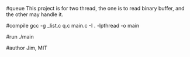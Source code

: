 #queue
This project is for two thread, the one is to read binary buffer, and the other
may handle it.

#compile
gcc -g _list.c q.c main.c -I . -lpthread -o main

#run
./main

#author
Jim, MIT

